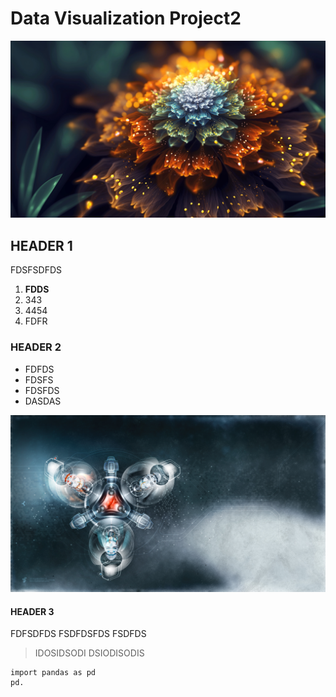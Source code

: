 # Data Visualization Project2


![My image 2](img2.jpg)

## HEADER 1

FDSFSDFDS
  1. **FDDS**
  2. 343
  3. 4454
  4. FDFR

### HEADER 2

  * FDFDS
  * FDSFS
  * FDSFDS
  * DASDAS

![My image](img1.jpg)

####  HEADER 3

FDFSDFDS FSDFDSFDS FSDFDS

> IDOSIDSODI DSIODISODIS

```
import pandas as pd
pd.
```
